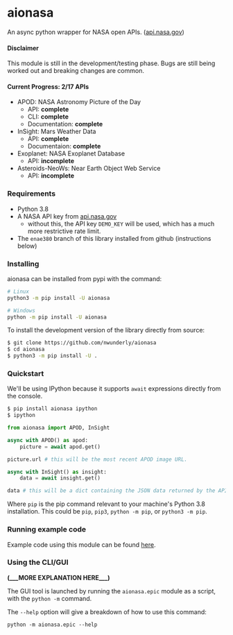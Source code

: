 # aionasa
An async python wrapper for NASA open APIs. ([api.nasa.gov](https://api.nasa.gov/))

#### Disclaimer
This module is still in the development/testing phase.
Bugs are still being worked out and breaking changes are common.

#### Current Progress: 2/17 APIs
- APOD: NASA Astronomy Picture of the Day
    - API: **complete**
    - CLI: **complete**
    - Documentation: **complete**
- InSight: Mars Weather Data
    - API: **complete**
    - Documentaion: **complete**
- Exoplanet: NASA Exoplanet Database
    - API: **incomplete**
- Asteroids-NeoWs: Near Earth Object Web Service
    - API: **incomplete**

### Requirements

- Python 3.8
- A NASA API key from [api.nasa.gov](https://api.nasa.gov/)
    - without this, the API key `DEMO_KEY` will be used, which has a much more restrictive rate limit.
- The `enae380` branch of this library installed from github (instructions below)


### Installing
aionasa can be installed from pypi with the command:
```sh
# Linux
python3 -m pip install -U aionasa

# Windows
python -m pip install -U aionasa
```

To install the development version of the library directly from source:
```sh
$ git clone https://github.com/nwunderly/aionasa
$ cd aionasa
$ python3 -m pip install -U .
```

### Quickstart
We'll be using IPython because it supports `await` expressions directly from the console.
```sh
$ pip install aionasa ipython
$ ipython
```

```python
from aionasa import APOD, InSight

async with APOD() as apod:
    picture = await apod.get()

picture.url # this will be the most recent APOD image URL.

async with InSight() as insight:
    data = await insight.get()

data # this will be a dict containing the JSON data returned by the API.
```
Where `pip` is the pip command relevant to your machine's Python 3.8 installation.
This could be `pip`, `pip3`, `python -m pip`, or `python3 -m pip`.


### Running example code

Example code using this module can be found [here](https://github.com/nwunderly/aionasa/tree/enae380/examples).


### Using the CLI/GUI

**(\_\_\_MORE EXPLANATION HERE\_\_\_)**

The GUI tool is launched by running the `aionasa.epic` module as a script, with the `python -m` command.

The `--help` option will give a breakdown of how to use this command:

```shell
python -m aionasa.epic --help
```

